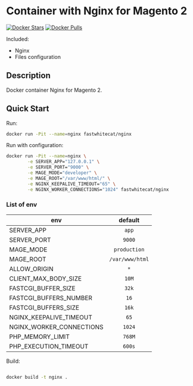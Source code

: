
# Container with Nginx for Magento 2

[![Docker Stars](https://img.shields.io/docker/stars/fastwhitecat/nginx.svg)](https://hub.docker.com/r/fastwhitecat/nginx/)
[![Docker Pulls](https://img.shields.io/docker/pulls/fastwhitecat/nginx.svg)](https://hub.docker.com/r/fastwhitecat/nginx/)

Included:

- Nginx
- Files configuration

## Description

Docker container Nginx for Magento 2.

## Quick Start

Run:

```bash
docker run -Pit --name=nginx fastwhitecat/nginx
```
Run with configuration:

```bash
docker run -Pit --name=nginx \
        -e SERVER_APP="127.0.0.1" \
        -e SERVER_PORT="9000" \
        -e MAGE_MODE="developer" \
        -e MAGE_ROOT="/var/www/html/" \
        -e NGINX_KEEPALIVE_TIMEOUT="65" \
        -e NGINX_WORKER_CONNECTIONS="1024" fastwhitecat/nginx
```

### List of env

|env|default|
|---|:--:|
|SERVER_APP|`app`|
|SERVER_PORT|`9000`|
|MAGE_MODE|`production`|
|MAGE_ROOT|`/var/www/html`|
|ALLOW_ORIGIN|`*`|
|CLIENT_MAX_BODY_SIZE|`10M`|
|FASTCGI_BUFFER_SIZE|`32k`|
|FASTCGI_BUFFERS_NUMBER|`16`|
|FASTCGI_BUFFERS_SIZE|`16k`|
|NGINX_KEEPALIVE_TIMEOUT|`65`|
|NGINX_WORKER_CONNECTIONS|`1024`|
|PHP_MEMORY_LIMIT|`768M`|
|PHP_EXECUTION_TIMEOUT|`600s`|

Build:

```bash

docker build -t nginx .

```
